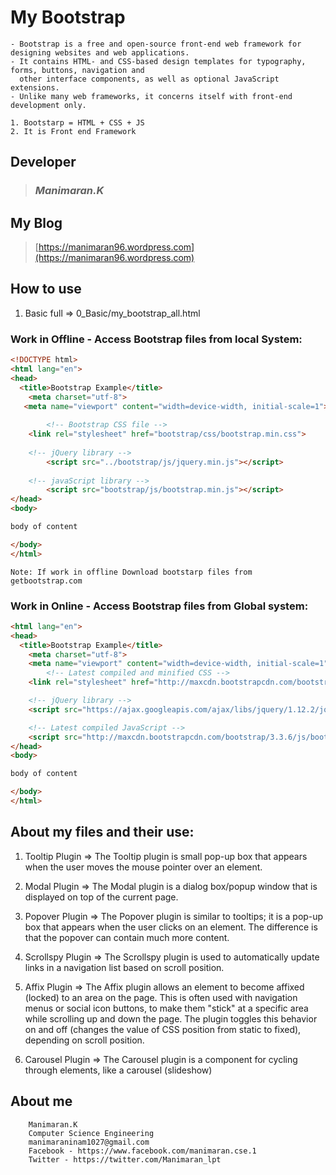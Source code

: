 # My Bootstrap
	- Bootstrap is a free and open-source front-end web framework for designing websites and web applications. 
	- It contains HTML- and CSS-based design templates for typography, forms, buttons, navigation and 
	  other interface components, as well as optional JavaScript extensions. 
	- Unlike many web frameworks, it concerns itself with front-end development only.
	
	1. Bootstarp = HTML + CSS + JS
	2. It is Front end Framework

## Developer
>### *Manimaran.K*

## My Blog
>[https://manimaran96.wordpress.com](https://manimaran96.wordpress.com) 

## How to use
1. Basic full => 0_Basic/my_bootstrap_all.html


### Work in Offline - Access Bootstrap files from local System:

```html
<!DOCTYPE html>
<html lang="en">
<head>
  <title>Bootstrap Example</title>
    <meta charset="utf-8">
   <meta name="viewport" content="width=device-width, initial-scale=1">
   
        <!-- Bootstrap CSS file -->
	<link rel="stylesheet" href="bootstrap/css/bootstrap.min.css">
	
	<!-- jQuery library -->
        <script src="../bootstrap/js/jquery.min.js"></script>
	
	<!-- javaScript library -->
        <script src="bootstrap/js/bootstrap.min.js"></script>
</head>
<body>

body of content

</body>
</html>
```

	Note: If work in offline Download bootstarp files from getbootstrap.com


### Work in Online - Access Bootstrap files from Global system:
```html
<html lang="en">
<head>
  <title>Bootstrap Example</title>
    <meta charset="utf-8">
    <meta name="viewport" content="width=device-width, initial-scale=1">
        <!-- Latest compiled and minified CSS -->
	<link rel="stylesheet" href="http://maxcdn.bootstrapcdn.com/bootstrap/3.3.6/css/bootstrap.min.css">

	<!-- jQuery library -->
	<script src="https://ajax.googleapis.com/ajax/libs/jquery/1.12.2/jquery.min.js"></script>

	<!-- Latest compiled JavaScript -->
	<script src="http://maxcdn.bootstrapcdn.com/bootstrap/3.3.6/js/bootstrap.min.js"></script>	
</head>
<body>

body of content

</body>
</html>
```

## About my files and their use:

1. Tooltip Plugin  => The Tooltip plugin is small pop-up box that appears when the user moves the mouse pointer over an element.
2. Modal Plugin    => The Modal plugin is a dialog box/popup window that is displayed on top of the current page.
3. Popover Plugin  => The Popover plugin is similar to tooltips; it is a pop-up box that appears when the user clicks on an element. The difference is that the popover can contain much more content.

4. Scrollspy Plugin => The Scrollspy plugin is used to automatically update links in a navigation list based on scroll position.
5. Affix Plugin    => The Affix plugin allows an element to become affixed (locked) to an area on the page. This is often used with navigation menus or social icon buttons, to make them "stick" at a specific area while scrolling up and down the page. The plugin toggles this behavior on and off (changes the value of CSS position from static to fixed), depending on scroll position.
6. Carousel Plugin  => The Carousel plugin is a component for cycling through elements, like a carousel (slideshow)


## **About me**
        Manimaran.K
        Computer Science Engineering
        manimaraninam1027@gmail.com
        Facebook - https://www.facebook.com/manimaran.cse.1
        Twitter - https://twitter.com/Manimaran_lpt
